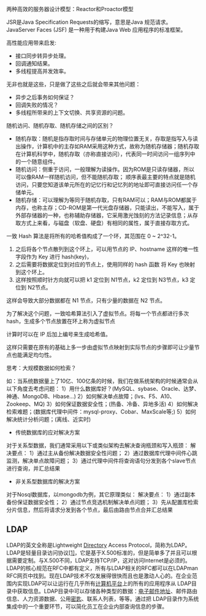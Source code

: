 两种高效的服务器设计模型：Reactor和Proactor模型

JSR是Java Specification Requests的缩写，意思是Java 规范请求。
JavaServer Faces (JSF) 是一种用于构建Java Web 应用程序的标准框架。

高性能应用带来启发:
* 接口同步转异步处理。
* 回调通知结果。
* 多线程提高并发效率。  

无非也就是这些，只是做了这些之后就会带来其他问题：

* 异步之后事务如何保证？
* 回调失败的情况？
* 多线程所带来的上下文切换、共享资源的问题。



随机访问、随机存取、随机存储之间的区别？

- 随机存取：随机是指存取时间与存储单元的物理位置无关，存取是指写入与读出操作，计算机中的主存如RAM采用这种方式，故称为随机存储器；随机存取在计算机科学中，随机存取（亦称直接访问），代表同一时间访问一组序列中的一个随意组件。
- 随机访问：侧重于访问，一般理解为读操作。因为ROM是只读存储器，所以可以像RAM一样随机访问，但不能随机存取；            顺序表最主要的特点就是随机访问，只要您知道该单元所在的记忆行和记忆列的地址即可直接访问任一个存储单元。
- 随机存储：可以理解为等同于随机存取，只有RAM可以；RAM与ROM都属于内存，也称主存；CD-ROM是第一代光盘存储器，只能读出，不能写入，属于外部存储器的一种，也称辅助存储器，它采用激光蚀刻的方法记录信息；从存取方式上来看，与磁盘（软盘、硬盘）有相同的属性，属于直接存取方式。



一致 Hash 算法是将所有的哈希值构成了一个环，其范围在 0 ~ 2^32-1。
1. 之后将各个节点散列到这个环上，可以用节点的 IP、hostname 这样的唯一性字段作为 Key 进行 hash(key)，
2. 之后需要将数据定位到对应的节点上，使用同样的 hash 函数 将 Key 也映射到这个环上。
3. 这样按照顺时针方向就可以把 k1 定位到 N1节点，k2 定位到 N3节点，k3 定位到 N2节点。


这样会导致大部分数据都在 N1 节点，只有少量的数据在 N2 节点。

为了解决这个问题，一致哈希算法引入了虚拟节点。将每一个节点都进行多次 hash，生成多个节点放置在环上称为虚拟节点

计算时可以在 IP 后加上编号来生成哈希值。

这样只需要在原有的基础上多一步由虚拟节点映射到实际节点的步骤即可让少量节点也能满足均匀性。



思考：大规模数据如何检索？

如：当系统数据量上了10亿、100亿条的时候，我们在做系统架构的时候通常会从以下角度去考虑问题： 
1）用什么数据库好？(MySQL、sybase、Oracle、达梦、神通、MongoDB、Hbase…) 
2）如何解决单点故障；(lvs、F5、A10、Zookeep、MQ) 
3）如何保证数据安全性；(热备、冷备、异地多活) 
4）如何解决检索难题；(数据库代理中间件：mysql-proxy、Cobar、MaxScale等;) 
5）如何解决统计分析问题；(离线、近实时)

* 传统数据库的应对解决方案

对于关系型数据，我们通常采用以下或类似架构去解决查询瓶颈和写入瓶颈： 
解决要点： 
1）通过主从备份解决数据安全性问题； 
2）通过数据库代理中间件心跳监测，解决单点故障问题； 
3）通过代理中间件将查询语句分发到各个slave节点进行查询，并汇总结果 

* 非关系型数据库的解决方案

对于Nosql数据库，以mongodb为例，其它原理类似： 
解决要点： 
1）通过副本备份保证数据安全性； 
2）通过节点竞选机制解决单点问题； 
3）先从配置库检索分片信息，然后将请求分发到各个节点，最后由路由节点合并汇总结果 





## LDAP

LDAP的英文全称是Lightweight [Directory](https://baike.sogou.com/lemma/ShowInnerLink.htm?lemmaId=154839032&ss_c=ssc.citiao.link) Access Protocol，简称为LDAP。LDAP是轻量目录访问协议[[1\]](https://baike.sogou.com/v103136.htm?fromTitle=LDAP#quote1)，它是基于X.500标准的，但是简单多了并且可以根据需要定制。与X.500不同，LDAP支持TCP/IP，这对访问Internet是必须的。LDAP的核心规范在RFC中都有定义，所有与LDAP相关的RFC都可以在LDAPman RFC网页中找到。现在LDAP技术不仅发展得很快而且也是激动人心的。在企业范围内实现LDAP可以让运行在几乎所有[计算机平台](https://baike.sogou.com/lemma/ShowInnerLink.htm?lemmaId=73072243&ss_c=ssc.citiao.link)上的所有的应用程序从 LDAP目录中获取信息。LDAP目录中可以存储各种类型的数据：[电子邮件地址](https://baike.sogou.com/lemma/ShowInnerLink.htm?lemmaId=789472&ss_c=ssc.citiao.link)、邮件路由信息、人力资源数据、公用[密匙](https://baike.sogou.com/lemma/ShowInnerLink.htm?lemmaId=7789732&ss_c=ssc.citiao.link)、联系人列表，等等。通过把 LDAP目录作为系统集成中的一个重要环节，可以简化员工在企业内部查询信息的步骤。